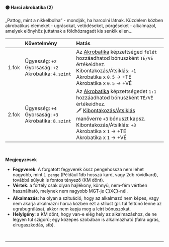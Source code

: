 #### 🟣 Harci akrobatika (2)

„Pattog, mint a nikkelbolha” - mondják, ha harcolni látnak.
Küzdelem közben akrobatikus elemeket - ugrásokat, vetődéseket, pörgéseket - alkalmazol, amelyek előnyhöz juttatnak a földhözragadt kis senkik ellen...

| |  Követelmény | Hatás  |
| :----------- | :----------- | :----------- |
| 1.fok | Ügyesség:&nbsp;`+2`<br /> Gyorsaság:&nbsp;`+2`<br /> Akrobatika:&nbsp;`4.szint`<br />| Az [Akrobatika](../kepzettsegek/akrobatika_eses_ugras.md) képzettséged `felét` hozzáadhatod bónuszként `TÉ/VÉ` értékeidhez. <br />Kibontakozás/Átsiklás:&nbsp;`+1`<br />Akrobatika x `0.5` → +TÉ<br />Akrobatika x `0.5` → +VÉ<br />|
| 2.fok | Ügyesség:&nbsp;`+4`<br /> Gyorsaság:&nbsp;`+3`<br /> Akrobatika:&nbsp;`8.szint`<br />| Az [Akrobatika](../kepzettsegek/akrobatika_eses_ugras.md) képzettségedet `1:1` hozzáadhatod bónuszként `TÉ/VÉ` értékeidhez. <br />🗡️ [Kibontakozás/Átsiklás](065_05_manoverek.md#%EF%B8%8Fkibontakoz%C3%A1s%C3%A1tsikl%C3%A1) manőverre `+3` bónuszt kapsz. <br />Kibontakozás/Átsiklás:&nbsp;`+3`<br />Akrobatika x `1` → +TÉ<br />Akrobatika x `1` → +VÉ<br />|

<br />

**Megjegyzések**

- **Fegyverek**: A forgatott fegyverek össz pengehossza nem lehet nagyobb, mint `1 penge` (Például 1db hosszú kard, vagy 2db rövidkard), továbbá súlyuk is fontos tényező (KM dönt).
- **Vértek**: a fortély csak olyan hajlékony, könnyű, nem-fém vértben használható, melynek nem nagyobb MGT-je ⭕X⭕-nél.
- **Alkalmazás**:  ha olyan a szituáció, hogy az alkalmazó nem képes, vagy nem akarja alkalmazni harca közben ezt a stílust (pl. túl feltűnő lenne az ugrabugrálása), akkor nem kapja meg a leírt bónuszokat.
- **Helyigény**: a KM dönt, hogy van-e elég hely az alkalmazáshoz, de ne legyen túl szigorú; egy közepes szobában is alkalmazható (falra ugrás, elrugaszkodás, stb).

<br />

---
